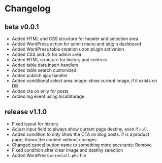 # Changelog

## beta v0.0.1

- Added HTML and CSS structure for header and selection area
- Added WordPress action for admin menu and plugin dashboard
- Added WordPress table creation upon plugin activation
- Added CSS and JS for admin area
- Added HTML structure for history and controls
- Added table data insert handlers
- Added table search customized
- Added publich ajax handler
- Added conditional select area image: show current image, if it exists on DB
- Added cta on only for posts
- Added log event using localStorage

## release v1.1.0

- Fixed layout for history
- Adjust input field to always show current page destiny, even if `null`
- Added condition to only show the CTA on blog posts. If is a product page, thown the content without changes
- Changed cancel button name to something more accurante: Remove
- Fixed condition after clear image and destiny selection
- Added WordPress `uninstall.php` file
